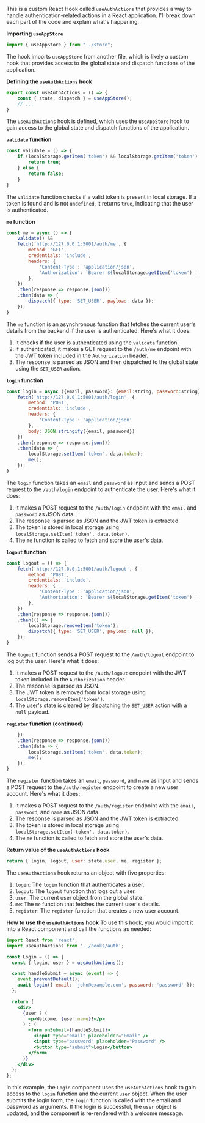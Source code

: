 This is a custom React Hook called `useAuthActions` that provides a way to handle authentication-related actions in a React application. I'll break down each part of the code and explain what's happening.

**Importing `useAppStore`**
```jsx
import { useAppStore } from "../store";
```
The hook imports `useAppStore` from another file, which is likely a custom hook that provides access to the global state and dispatch functions of the application.

**Defining the `useAuthActions` hook**
```jsx
export const useAuthActions = () => {
    const { state, dispatch } = useAppStore();
    // ...
}
```
The `useAuthActions` hook is defined, which uses the `useAppStore` hook to gain access to the global state and dispatch functions of the application.

**`validate` function**
```jsx
const validate = () => {
    if (localStorage.getItem('token') && localStorage.getItem('token') !== 'undefined') {
        return true;
    } else {
        return false;
    }
}
```
The `validate` function checks if a valid token is present in local storage. If a token is found and is not `undefined`, it returns `true`, indicating that the user is authenticated.

**`me` function**
```jsx
const me = async () => {
    validate() &&
    fetch('http://127.0.0.1:5001/auth/me', {
        method: 'GET',
        credentials: 'include',
        headers: {
            'Content-Type': 'application/json',
            'Authorization': `Bearer ${localStorage.getItem('token') || ''}` 
        },
    })
    .then(response => response.json())
    .then(data => {
        dispatch({ type: 'SET_USER', payload: data });
    });
}
```
The `me` function is an asynchronous function that fetches the current user's details from the backend if the user is authenticated. Here's what it does:

1. It checks if the user is authenticated using the `validate` function.
2. If authenticated, it makes a GET request to the `/auth/me` endpoint with the JWT token included in the `Authorization` header.
3. The response is parsed as JSON and then dispatched to the global state using the `SET_USER` action.

**`login` function**
```jsx
const login = async ({email, password}: {email:string, password:string}) => {
    fetch('http://127.0.0.1:5001/auth/login', {
        method: 'POST',
        credentials: 'include',
        headers: {
            'Content-Type': 'application/json'
        },
        body: JSON.stringify({email, password})
    })
    .then(response => response.json())
    .then(data => {
        localStorage.setItem('token', data.token);
        me();
    });
}
```
The `login` function takes an `email` and `password` as input and sends a POST request to the `/auth/login` endpoint to authenticate the user. Here's what it does:

1. It makes a POST request to the `/auth/login` endpoint with the `email` and `password` as JSON data.
2. The response is parsed as JSON and the JWT token is extracted.
3. The token is stored in local storage using `localStorage.setItem('token', data.token)`.
4. The `me` function is called to fetch and store the user's data.

**`logout` function**
```jsx
const logout = () => {
    fetch('http://127.0.0.1:5001/auth/logout', {
        method: 'POST',
        credentials: 'include',
        headers: {
            'Content-Type': 'application/json',
            'Authorization': `Bearer ${localStorage.getItem('token') || ''}`
        },
    })
    .then(response => response.json())
    .then(() => {
        localStorage.removeItem('token');
        dispatch({ type: 'SET_USER', payload: null });
    });
}
```
The `logout` function sends a POST request to the `/auth/logout` endpoint to log out the user. Here's what it does:

1. It makes a POST request to the `/auth/logout` endpoint with the JWT token included in the `Authorization` header.
2. The response is parsed as JSON.
3. The JWT token is removed from local storage using `localStorage.removeItem('token')`.
4. The user's state is cleared by dispatching the `SET_USER` action with a `null` payload.

**`register` function (continued)**
```jsx
    })
    .then(response => response.json())
    .then(data => {
        localStorage.setItem('token', data.token);
        me();
    });
}
```
The `register` function takes an `email`, `password`, and `name` as input and sends a POST request to the `/auth/register` endpoint to create a new user account. Here's what it does:

1. It makes a POST request to the `/auth/register` endpoint with the `email`, `password`, and `name` as JSON data.
2. The response is parsed as JSON and the JWT token is extracted.
3. The token is stored in local storage using `localStorage.setItem('token', data.token)`.
4. The `me` function is called to fetch and store the user's data.

**Return value of the `useAuthActions` hook**
```jsx
return { login, logout, user: state.user, me, register };
```
The `useAuthActions` hook returns an object with five properties:

1. `login`: The `login` function that authenticates a user.
2. `logout`: The `logout` function that logs out a user.
3. `user`: The current user object from the global state.
4. `me`: The `me` function that fetches the current user's details.
5. `register`: The `register` function that creates a new user account.

**How to use the `useAuthActions` hook**
To use this hook, you would import it into a React component and call the functions as needed:
```jsx
import React from 'react';
import useAuthActions from '../hooks/auth';

const Login = () => {
  const { login, user } = useAuthActions();

  const handleSubmit = async (event) => {
    event.preventDefault();
    await login({ email: 'john@example.com', password: 'password' });
  };

  return (
    <div>
      {user ? (
        <p>Welcome, {user.name}!</p>
      ) : (
        <form onSubmit={handleSubmit}>
          <input type="email" placeholder="Email" />
          <input type="password" placeholder="Password" />
          <button type="submit">Login</button>
        </form>
      )}
    </div>
  );
};
```
In this example, the `Login` component uses the `useAuthActions` hook to gain access to the `login` function and the current `user` object. When the user submits the login form, the `login` function is called with the email and password as arguments. If the login is successful, the `user` object is updated, and the component is re-rendered with a welcome message.
